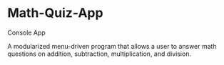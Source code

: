 # Math-Quiz-App

Console App

A modularized menu-driven program that allows a user to answer math questions on addition, subtraction, multiplication, and division.
